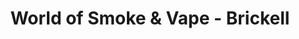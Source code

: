 ---
title: "World of Smoke & Vape - Brickell"
url: /miami/world-of-smoke-and-vape-brickell/
shop: tobacco
---